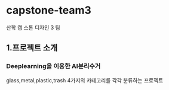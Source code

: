 # capstone-team3
산학 캡 스톤 디자인 3 팀
## 1.프로젝트 소개
### Deeplearning을 이용한 AI분리수거
glass,metal,plastic,trash 4가지의 카테고리를 각각 분류하는 프로젝트




